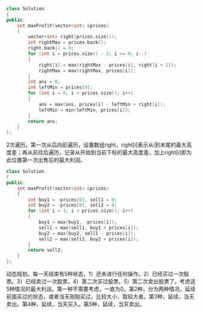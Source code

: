 ```cpp
class Solution
{
public:
    int maxProfit(vector<int> &prices)
    {
        vector<int> right(prices.size());
        int rightMax = prices.back();
        right.back() = 0;
        for (int i = prices.size() - 2; i >= 0; i--)
        {
            right[i] = max(rightMax - prices[i], right[i + 1]);
            rightMax = max(rightMax, prices[i]);
        }
        int ans = 0;
        int leftMin = prices[0];
        for (int i = 0; i < prices.size(); i++)
        {
            ans = max(ans, prices[i] - leftMin + right[i]);
            leftMin = min(leftMin, prices[i]);
        }
        return ans;
    }
};
```
2次遍历。第一次从后向前遍历，设置数组right，right[i]表示从i到末尾的最大高度差；再从前往后遍历，记录从开始到当前下标的最大高度差，加上right[i]即为此位置第一次出售后的最大利润。
```cpp
class Solution
{
public:
    int maxProfit(vector<int> &prices)
    {
        int buy1 = -prices[0], sell1 = 0;
        int buy2 = -prices[0], sell2 = 0;
        for (int i = 1; i < prices.size(); i++)
        {
            buy1 = max(buy1, -prices[i]);
            sell1 = max(sell1, buy1 + prices[i]);
            buy2 = max(buy2, sell1 - prices[i]);
            sell2 = max(sell2, buy2 + prices[i]);
        }
        return sell2;
    }
};
```
动态规划。每一天结束有5种状态，1）还未进行任何操作。2）已经买过一次股票。3）已经卖过一次股票。4）第二次买过股票。5）第二次卖出股票了。考虑这5种情况的最大利润。第一种不需要考虑，一直为0。第2种，分为两种情况，延续前面买过的状态，或者当天刚刚买过，比较大小，取较大者。第3种，延续，当天卖出。第4种，延续，当天买入。第5种，延续，当天卖出。